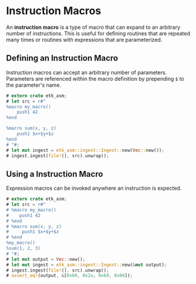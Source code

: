 # Instruction Macros

An **instruction macro** is a type of macro that can expand to an arbitrary number of instructions. This is useful for defining routines that are repeated many times or routines with expressions that are parameterized.

## Defining an Instruction Macro

Instruction macros can accept an arbitrary number of parameters. Parameters are referenced within the macro definition by prepending `$` to the parameter's name.

```rust
# extern crate etk_asm;
# let src = r#"
%macro my_macro()
    push1 42
%end

%macro sum(x, y, z)
    push1 $x+$y+$z
%end
# "#;
# let mut ingest = etk_asm::ingest::Ingest::new(Vec::new());
# ingest.ingest(file!(), src).unwrap();
```

## Using a Instruction Macro

Expression macros can be invoked anywhere an instruction is expected.

```rust
# extern crate etk_asm;
# let src = r#"
# %macro my_macro()
#    push1 42
# %end
# %macro sum(x, y, z)
#     push1 $x+$y+$z
# %end
%my_macro()
%sum(1, 2, 3)
# "#;
# let mut output = Vec::new();
# let mut ingest = etk_asm::ingest::Ingest::new(&mut output);
# ingest.ingest(file!(), src).unwrap();
# assert_eq!(output, &[0x60, 0x2a, 0x60, 0x06]);
```
